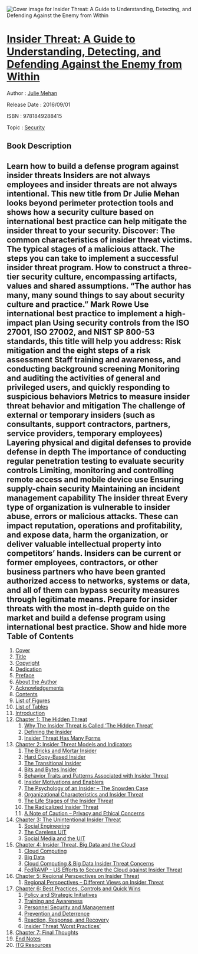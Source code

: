 ![Cover image for Insider Threat: A Guide to Understanding, Detecting, and Defending Against the Enemy from Within](https://imgdetail.ebookreading.net/cover/cover/security/EB9781849288415.jpg)

[Insider Threat: A Guide to Understanding, Detecting, and Defending Against the Enemy from Within](https://ebookreading.net/view/book/Insider+Threat%3A+A+Guide+to+Understanding%2C+Detecting%2C+and+Defending+Against+the+Enemy+from+Within-EB9781849288415_1.html "Insider Threat: A Guide to Understanding, Detecting, and Defending Against the Enemy from Within")
====================================================================================================================

Author : [Julie Mehan](https://ebookreading.net/search/author/Julie+Mehan)

Release Date : 2016/09/01

ISBN : 9781849288415

Topic : [Security](https://ebookreading.net/search/category/security)

Book Description
-----------------

 Learn how to build a defense program against insider threats  Insiders are not always employees and insider threats are not always intentional.  This new title from Dr Julie Mehan looks beyond perimeter protection tools and shows how a security culture based on international best practice can help mitigate the insider threat to your security.  Discover:  The common characteristics of insider threat victims. The typical stages of a malicious attack. The steps you can take to implement a successful insider threat program. How to construct a three-tier security culture, encompassing artifacts, values and shared assumptions.    &#8220;The author has many, many sound things to say about security culture and practice.&#8221;  Mark Rowe     Use international best practice to implement a high-impact plan  Using security controls from the ISO 27001, ISO 27002, and NIST SP 800-53 standards, this title will help you address:  Risk mitigation and the eight steps of a risk assessment Staff training and awareness, and conducting background screening Monitoring and auditing the activities of general and privileged users, and quickly responding to suspicious behaviors Metrics to measure insider threat behavior and mitigation The challenge of external or temporary insiders (such as consultants, support contractors, partners, service providers, temporary employees) Layering physical and digital defenses to provide defense in depth The importance of conducting regular penetration testing to evaluate security controls Limiting, monitoring and controlling remote access and mobile device use Ensuring supply-chain security Maintaining an incident management capability    The insider threat  Every type of organization is vulnerable to insider abuse, errors or malicious attacks. These can impact reputation, operations and profitability, and expose data, harm the organization, or deliver valuable intellectual property into competitors&#8217; hands.  Insiders can be current or former employees, contractors, or other business partners who have been granted authorized access to networks, systems or data, and all of them can bypass security measures through legitimate means.  Prepare for insider threats with the most in-depth guide on the market and build a defense program using international best practice.        Show and hide more                
Table of Contents
-----------------

1. [Cover](https://ebookreading.net/view/book/Insider+Threat%3A+A+Guide+to+Understanding%2C+Detecting%2C+and+Defending+Against+the+Enemy+from+Within-EB9781849288415_1.html#Cover)
1. [Title](https://ebookreading.net/view/book/Insider+Threat%3A+A+Guide+to+Understanding%2C+Detecting%2C+and+Defending+Against+the+Enemy+from+Within-EB9781849288415_3.html)
1. [Copyright](https://ebookreading.net/view/book/Insider+Threat%3A+A+Guide+to+Understanding%2C+Detecting%2C+and+Defending+Against+the+Enemy+from+Within-EB9781849288415_4.html)
1. [Dedication](https://ebookreading.net/view/book/Insider+Threat%3A+A+Guide+to+Understanding%2C+Detecting%2C+and+Defending+Against+the+Enemy+from+Within-EB9781849288415_5.html)
1. [Preface](https://ebookreading.net/view/book/Insider+Threat%3A+A+Guide+to+Understanding%2C+Detecting%2C+and+Defending+Against+the+Enemy+from+Within-EB9781849288415_6.html)
1. [About the Author](https://ebookreading.net/view/book/Insider+Threat%3A+A+Guide+to+Understanding%2C+Detecting%2C+and+Defending+Against+the+Enemy+from+Within-EB9781849288415_7.html)
1. [Acknowledgements](https://ebookreading.net/view/book/Insider+Threat%3A+A+Guide+to+Understanding%2C+Detecting%2C+and+Defending+Against+the+Enemy+from+Within-EB9781849288415_8.html)
1. [Contents](https://ebookreading.net/view/book/Insider+Threat%3A+A+Guide+to+Understanding%2C+Detecting%2C+and+Defending+Against+the+Enemy+from+Within-EB9781849288415_9.html)
1. [List of Figures](https://ebookreading.net/view/book/Insider+Threat%3A+A+Guide+to+Understanding%2C+Detecting%2C+and+Defending+Against+the+Enemy+from+Within-EB9781849288415_10.html)
1. [List of Tables](https://ebookreading.net/view/book/Insider+Threat%3A+A+Guide+to+Understanding%2C+Detecting%2C+and+Defending+Against+the+Enemy+from+Within-EB9781849288415_11.html)
1. [Introduction](https://ebookreading.net/view/book/Insider+Threat%3A+A+Guide+to+Understanding%2C+Detecting%2C+and+Defending+Against+the+Enemy+from+Within-EB9781849288415_12.html)
1. [Chapter 1: The Hidden Threat](https://ebookreading.net/view/book/Insider+Threat%3A+A+Guide+to+Understanding%2C+Detecting%2C+and+Defending+Against+the+Enemy+from+Within-EB9781849288415_13.html)
    1. [Why The Insider Threat is Called ‘The Hidden Threat’](https://ebookreading.net/view/book/Insider+Threat%3A+A+Guide+to+Understanding%2C+Detecting%2C+and+Defending+Against+the+Enemy+from+Within-EB9781849288415_13.html#sec1)
    1. [Defining the Insider](https://ebookreading.net/view/book/Insider+Threat%3A+A+Guide+to+Understanding%2C+Detecting%2C+and+Defending+Against+the+Enemy+from+Within-EB9781849288415_13.html#sec2)
    1. [Insider Threat Has Many Forms](https://ebookreading.net/view/book/Insider+Threat%3A+A+Guide+to+Understanding%2C+Detecting%2C+and+Defending+Against+the+Enemy+from+Within-EB9781849288415_13.html#sec3)
1. [Chapter 2: Insider Threat Models and Indicators](https://ebookreading.net/view/book/Insider+Threat%3A+A+Guide+to+Understanding%2C+Detecting%2C+and+Defending+Against+the+Enemy+from+Within-EB9781849288415_14.html)
    1. [The Bricks and Mortar Insider](https://ebookreading.net/view/book/Insider+Threat%3A+A+Guide+to+Understanding%2C+Detecting%2C+and+Defending+Against+the+Enemy+from+Within-EB9781849288415_14.html#sec4)
    1. [Hard Copy-Based Insider](https://ebookreading.net/view/book/Insider+Threat%3A+A+Guide+to+Understanding%2C+Detecting%2C+and+Defending+Against+the+Enemy+from+Within-EB9781849288415_14.html#sec5)
    1. [The Transitional Insider](https://ebookreading.net/view/book/Insider+Threat%3A+A+Guide+to+Understanding%2C+Detecting%2C+and+Defending+Against+the+Enemy+from+Within-EB9781849288415_14.html#sec6)
    1. [Bits and Bytes Insider](https://ebookreading.net/view/book/Insider+Threat%3A+A+Guide+to+Understanding%2C+Detecting%2C+and+Defending+Against+the+Enemy+from+Within-EB9781849288415_14.html#sec7)
    1. [Behavior Traits and Patterns Associated with Insider Threat](https://ebookreading.net/view/book/Insider+Threat%3A+A+Guide+to+Understanding%2C+Detecting%2C+and+Defending+Against+the+Enemy+from+Within-EB9781849288415_14.html#sec8)
    1. [Insider Motivations and Enablers](https://ebookreading.net/view/book/Insider+Threat%3A+A+Guide+to+Understanding%2C+Detecting%2C+and+Defending+Against+the+Enemy+from+Within-EB9781849288415_14.html#sec9)
    1. [The Psychology of an Insider – The Snowden Case](https://ebookreading.net/view/book/Insider+Threat%3A+A+Guide+to+Understanding%2C+Detecting%2C+and+Defending+Against+the+Enemy+from+Within-EB9781849288415_14.html#sec10)
    1. [Organizational Characteristics and Insider Threat](https://ebookreading.net/view/book/Insider+Threat%3A+A+Guide+to+Understanding%2C+Detecting%2C+and+Defending+Against+the+Enemy+from+Within-EB9781849288415_14.html#sec11)
    1. [The Life Stages of the Insider Threat](https://ebookreading.net/view/book/Insider+Threat%3A+A+Guide+to+Understanding%2C+Detecting%2C+and+Defending+Against+the+Enemy+from+Within-EB9781849288415_14.html#sec12)
    1. [The Radicalized Insider Threat](https://ebookreading.net/view/book/Insider+Threat%3A+A+Guide+to+Understanding%2C+Detecting%2C+and+Defending+Against+the+Enemy+from+Within-EB9781849288415_14.html#sec13)
    1. [A Note of Caution – Privacy and Ethical Concerns](https://ebookreading.net/view/book/Insider+Threat%3A+A+Guide+to+Understanding%2C+Detecting%2C+and+Defending+Against+the+Enemy+from+Within-EB9781849288415_14.html#sec14)
1. [Chapter 3: The Unintentional Insider Threat](https://ebookreading.net/view/book/Insider+Threat%3A+A+Guide+to+Understanding%2C+Detecting%2C+and+Defending+Against+the+Enemy+from+Within-EB9781849288415_15.html)
    1. [Social Engineering](https://ebookreading.net/view/book/Insider+Threat%3A+A+Guide+to+Understanding%2C+Detecting%2C+and+Defending+Against+the+Enemy+from+Within-EB9781849288415_15.html#sec15)
    1. [The Careless UIT](https://ebookreading.net/view/book/Insider+Threat%3A+A+Guide+to+Understanding%2C+Detecting%2C+and+Defending+Against+the+Enemy+from+Within-EB9781849288415_15.html#sec16)
    1. [Social Media and the UIT](https://ebookreading.net/view/book/Insider+Threat%3A+A+Guide+to+Understanding%2C+Detecting%2C+and+Defending+Against+the+Enemy+from+Within-EB9781849288415_15.html#sec17)
1. [Chapter 4: Insider Threat, Big Data and the Cloud](https://ebookreading.net/view/book/Insider+Threat%3A+A+Guide+to+Understanding%2C+Detecting%2C+and+Defending+Against+the+Enemy+from+Within-EB9781849288415_16.html)
    1. [Cloud Computing](https://ebookreading.net/view/book/Insider+Threat%3A+A+Guide+to+Understanding%2C+Detecting%2C+and+Defending+Against+the+Enemy+from+Within-EB9781849288415_16.html#sec18)
    1. [Big Data](https://ebookreading.net/view/book/Insider+Threat%3A+A+Guide+to+Understanding%2C+Detecting%2C+and+Defending+Against+the+Enemy+from+Within-EB9781849288415_16.html#sec19)
    1. [Cloud Computing &amp; Big Data Insider Threat Concerns](https://ebookreading.net/view/book/Insider+Threat%3A+A+Guide+to+Understanding%2C+Detecting%2C+and+Defending+Against+the+Enemy+from+Within-EB9781849288415_16.html#sec20)
    1. [FedRAMP - US Efforts to Secure the Cloud against Insider Threat](https://ebookreading.net/view/book/Insider+Threat%3A+A+Guide+to+Understanding%2C+Detecting%2C+and+Defending+Against+the+Enemy+from+Within-EB9781849288415_16.html#sec21)
1. [Chapter 5: Regional Perspectives on Insider Threat](https://ebookreading.net/view/book/Insider+Threat%3A+A+Guide+to+Understanding%2C+Detecting%2C+and+Defending+Against+the+Enemy+from+Within-EB9781849288415_17.html)
    1. [Regional Perspectives – Different Views on Insider Threat](https://ebookreading.net/view/book/Insider+Threat%3A+A+Guide+to+Understanding%2C+Detecting%2C+and+Defending+Against+the+Enemy+from+Within-EB9781849288415_17.html#sec22)
1. [Chapter 6: Best Practices, Controls and Quick Wins](https://ebookreading.net/view/book/Insider+Threat%3A+A+Guide+to+Understanding%2C+Detecting%2C+and+Defending+Against+the+Enemy+from+Within-EB9781849288415_18.html)
    1. [Policy and Strategic Initiatives](https://ebookreading.net/view/book/Insider+Threat%3A+A+Guide+to+Understanding%2C+Detecting%2C+and+Defending+Against+the+Enemy+from+Within-EB9781849288415_18.html#sec23)
    1. [Training and Awareness](https://ebookreading.net/view/book/Insider+Threat%3A+A+Guide+to+Understanding%2C+Detecting%2C+and+Defending+Against+the+Enemy+from+Within-EB9781849288415_18.html#sec24)
    1. [Personnel Security and Management](https://ebookreading.net/view/book/Insider+Threat%3A+A+Guide+to+Understanding%2C+Detecting%2C+and+Defending+Against+the+Enemy+from+Within-EB9781849288415_18.html#sec25)
    1. [Prevention and Deterrence](https://ebookreading.net/view/book/Insider+Threat%3A+A+Guide+to+Understanding%2C+Detecting%2C+and+Defending+Against+the+Enemy+from+Within-EB9781849288415_18.html#sec26)
    1. [Reaction, Response, and Recovery](https://ebookreading.net/view/book/Insider+Threat%3A+A+Guide+to+Understanding%2C+Detecting%2C+and+Defending+Against+the+Enemy+from+Within-EB9781849288415_19.html#sec27)
    1. [Insider Threat ‘Worst Practices’](https://ebookreading.net/view/book/Insider+Threat%3A+A+Guide+to+Understanding%2C+Detecting%2C+and+Defending+Against+the+Enemy+from+Within-EB9781849288415_19.html#sec28)
1. [Chapter 7: Final Thoughts](https://ebookreading.net/view/book/Insider+Threat%3A+A+Guide+to+Understanding%2C+Detecting%2C+and+Defending+Against+the+Enemy+from+Within-EB9781849288415_20.html)
1. [End Notes](https://ebookreading.net/view/book/Insider+Threat%3A+A+Guide+to+Understanding%2C+Detecting%2C+and+Defending+Against+the+Enemy+from+Within-EB9781849288415_21.html)
1. [ITG Resources](https://ebookreading.net/view/book/Insider+Threat%3A+A+Guide+to+Understanding%2C+Detecting%2C+and+Defending+Against+the+Enemy+from+Within-EB9781849288415_22.html)
